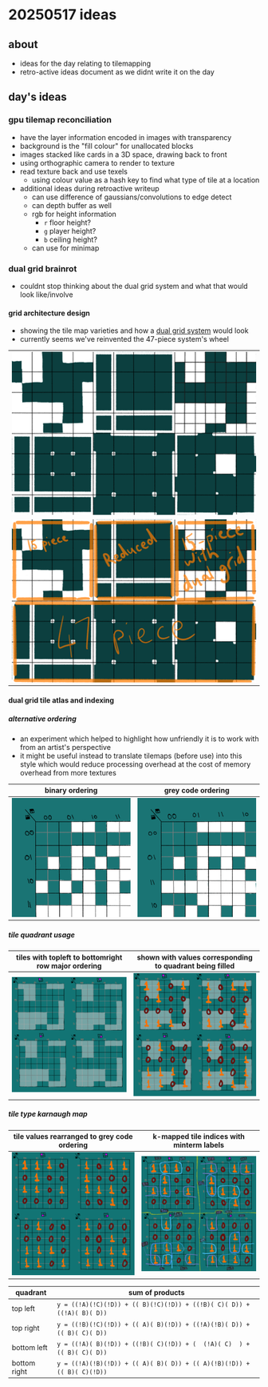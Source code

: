 # 20250517 ideas
## about
* ideas for the day relating to tilemapping
* retro-active ideas document as we didnt write it on the day

## day's ideas

### gpu tilemap reconciliation
* have the layer information encoded in images with transparency
* background is the "fill colour" for unallocated blocks
* images stacked like cards in a 3D space, drawing back to front
* using orthographic camera to render to texture
* read texture back and use texels
    * using colour value as a hash key to find what type of tile at a location
* additional ideas during retroactive writeup
    * can use difference of gaussians/convolutions to edge detect
    * can depth buffer as well
    * rgb for height information
        * `r` floor height?
        * `g` player height?
        * `b` ceiling height?
    * can use for minimap

### dual grid brainrot
* couldnt stop thinking about the dual grid system and what that would look like/involve

#### grid architecture design
* showing the tile map varieties and how a [dual grid system](https://youtu.be/jEWFSv3ivTg) would look
* currently seems we've reinvented the 47-piece system's wheel

|  |
| --- |
| [![image](/docs/notes/20250517_TilemapVarieties.png)](/docs/notes/20250517_TilemapVarieties.png) |
| [![image](/docs/notes/20250517_TilemapVarietiesAnnotated.png)](/docs/notes/20250517_TilemapVarietiesAnnotated.png) |

#### dual grid tile atlas and indexing

##### alternative ordering
* an experiment which helped to highlight how unfriendly it is to work with from an artist's perspective
* it might be useful instead to translate tilemaps (before use) into this style which would reduce processing overhead at the cost of memory overhead from more textures 

| binary ordering | grey code ordering |
| :---: | :---: |
| [![image](/docs/notes/20250517_15PieceBinary.png)](/docs/notes/20250517_15PieceBinary.png) | [![image](/docs/notes/20250517_15PieceGreyCode.png)](/docs/notes/20250517_15PieceGreyCode.png) |

##### tile quadrant usage

| tiles with topleft to bottomright row major ordering  | shown with values corresponding to quadrant being filled |
| :---: | :---: |
| [![image](/docs/notes/20250517_15PieceQuadrants.png)](/docs/notes/20250517_15PieceQuadrants.png) | [![image](/docs/notes/20250517_15PieceQuadrantValues.png)](/docs/notes/20250517_15PieceQuadrantValues.png) |

##### tile type karnaugh map

| tile values rearranged to grey code ordering | k-mapped tile indices with minterm labels |
| :---: | :---: |
| [![image](/docs/notes/20250517_15PieceQuadrantValuesGreyCode.png)](/docs/notes/20250517_15PieceQuadrantValuesGreyCode.png) | [![image](/docs/notes/20250517_15PieceQuadrantValuesKarnaughMap.png)](/docs/notes/20250517_15PieceQuadrantValuesKarnaughMap.png) |

| quadrant | sum of products |
| --- | --- |
| top left | `y = ((!A)(!C)(!D)) + (( B)(!C)(!D)) + ((!B)( C)( D)) + ((!A)( B)( D))` |
| top right | `y = ((!B)(!C)(!D)) + (( A)( B)(!D)) + ((!A)(!B)( D)) + (( B)( C)( D))` |
| bottom left | `y = ((!A)( B)(!D)) + ((!B)( C)(!D)) + (  (!A)( C)  ) + (( B)( C)( D))` |
| bottom right | `y = ((!A)(!B)(!D)) + (( A)( B)( D)) + (( A)(!B)(!D)) + (( B)( C)(!D))` |
